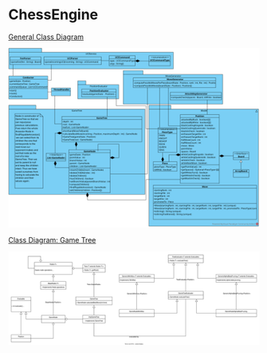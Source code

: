 # ChessEngine

[General Class Diagram](https://github.com/tk1/ChessEngine/raw/Embed-Class-Diagram-Into-Readme/DetailedArchitecture_2022.07.14.svg)

![Class Diagram](DetailedArchitecture_2022.07.14.svg)

[Class Diagram: Game Tree](https://github.com/tk1/ChessEngine/raw/Embed-Class-Diagram-Into-Readme/ClassDiagramGameTree08_08_22.drawio.svg)

![Class Diagram](ClassDiagramGameTree08_08_22.drawio.svg)
